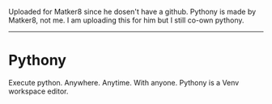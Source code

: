 Uploaded for Matker8 since he dosen't have a github. 
Pythony is made by Matker8, not me. I am uploading this for him but I still co-own pythony.

___
# Pythony
Execute python. Anywhere. Anytime. With anyone.
Pythony is a Venv workspace editor. 
